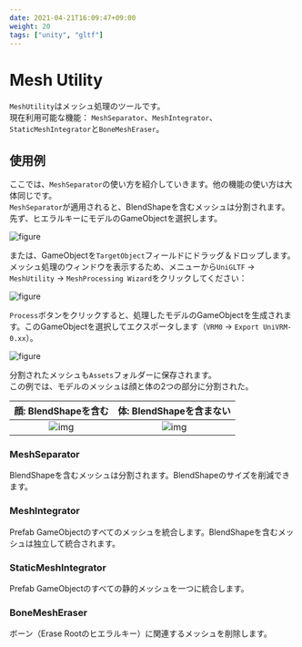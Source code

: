 ```yaml
---
date: 2021-04-21T16:09:47+09:00
weight: 20
tags: ["unity", "gltf"]
---
```


# Mesh Utility

`MeshUtility`はメッシュ処理のツールです。  
現在利用可能な機能： `MeshSeparator`、`MeshIntegrator`、`StaticMeshIntegrator`と`BoneMeshEraser`。

## 使用例

ここでは、`MeshSeparator`の使い方を紹介していきます。他の機能の使い方は大体同じです。  
`MeshSeparator`が適用されると、BlendShapeを含むメッシュは分割されます。
先ず、ヒエラルキーにモデルのGameObjectを選択します。

![figure](/images/vrm/mesh_utility_exp1.jpg)

または、GameObjectを`TargetObject`フィールドにドラッグ＆ドロップします。  
メッシュ処理のウィンドウを表示するため、メニューから`UniGLTF` -> `MeshUtility` -> `MeshProcessing Wizard`をクリックしてください：

![figure](/images/vrm/mesh_utility_ja_exp2.jpg)

`Process`ボタンをクリックすると、処理したモデルのGameObjectを生成されます。このGameObjectを選択してエクスポータします（`VRM0` -> `Export UniVRM-0.xx`）。

![figure](/images/vrm/mesh_utility_exp3.jpg)

分割されたメッシュも`Assets`フォルダーに保存されます。  
この例では、モデルのメッシュは顔と体の2つの部分に分割された。

|               顔: BlendShapeを含む               |             体: BlendShapeを含まない             |
|:------------------------------------------------:|:------------------------------------------------:|
| ![img](/images/vrm/mesh_sep_result_1.jpg) | ![img](/images/vrm/mesh_sep_result_2.jpg) |

### MeshSeparator

BlendShapeを含むメッシュは分割されます。BlendShapeのサイズを削減できます。

### MeshIntegrator

Prefab GameObjectのすべてのメッシュを統合します。BlendShapeを含むメッシュは独立して統合されます。

### StaticMeshIntegrator

Prefab GameObjectのすべての静的メッシュを一つに統合します。

### BoneMeshEraser

ボーン（Erase Rootのヒエラルキー）に関連するメッシュを削除します。
